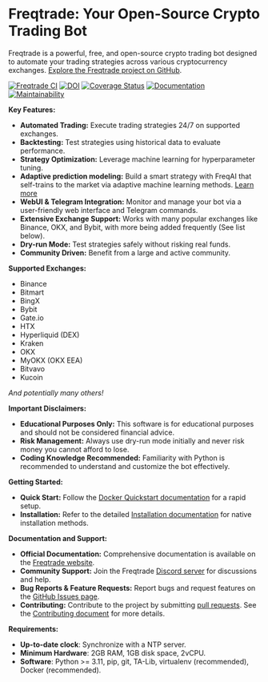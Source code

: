 # Freqtrade: Your Open-Source Crypto Trading Bot

Freqtrade is a powerful, free, and open-source crypto trading bot designed to automate your trading strategies across various cryptocurrency exchanges.  [Explore the Freqtrade project on GitHub](https://github.com/freqtrade/freqtrade).

[![Freqtrade CI](https://github.com/freqtrade/freqtrade/actions/workflows/ci.yml/badge.svg?branch=develop)](https://github.com/freqtrade/freqtrade/actions/)
[![DOI](https://joss.theoj.org/papers/10.21105/joss.04864/status.svg)](https://doi.org/10.21105/joss.04864)
[![Coverage Status](https://coveralls.io/repos/github/freqtrade/freqtrade/badge.svg?branch=develop&service=github)](https://coveralls.io/github/freqtrade/freqtrade?branch=develop)
[![Documentation](https://readthedocs.org/projects/freqtrade/badge/)](https://www.freqtrade.io)
[![Maintainability](https://api.codeclimate.com/v1/badges/5737e6d668200b7518ff/maintainability)](https://codeclimate.com/github/freqtrade/freqtrade/maintainability)

**Key Features:**

*   **Automated Trading:**  Execute trading strategies 24/7 on supported exchanges.
*   **Backtesting:**  Test strategies using historical data to evaluate performance.
*   **Strategy Optimization:**  Leverage machine learning for hyperparameter tuning.
*   **Adaptive prediction modeling:** Build a smart strategy with FreqAI that self-trains to the market via adaptive machine learning methods. [Learn more](https://www.freqtrade.io/en/stable/freqai/)
*   **WebUI & Telegram Integration:**  Monitor and manage your bot via a user-friendly web interface and Telegram commands.
*   **Extensive Exchange Support:**  Works with many popular exchanges like Binance, OKX, and Bybit, with more being added frequently (See list below).
*   **Dry-run Mode:**  Test strategies safely without risking real funds.
*   **Community Driven:** Benefit from a large and active community.

**Supported Exchanges:**

*   Binance
*   Bitmart
*   BingX
*   Bybit
*   Gate.io
*   HTX
*   Hyperliquid (DEX)
*   Kraken
*   OKX
*   MyOKX (OKX EEA)
*   Bitvavo
*   Kucoin

*And potentially many others!*

**Important Disclaimers:**

*   **Educational Purposes Only:** This software is for educational purposes and should not be considered financial advice.
*   **Risk Management:** Always use dry-run mode initially and never risk money you cannot afford to lose.
*   **Coding Knowledge Recommended:** Familiarity with Python is recommended to understand and customize the bot effectively.

**Getting Started:**

*   **Quick Start:**  Follow the [Docker Quickstart documentation](https://www.freqtrade.io/en/stable/docker_quickstart/) for a rapid setup.
*   **Installation:**  Refer to the detailed [Installation documentation](https://www.freqtrade.io/en/stable/installation/) for native installation methods.

**Documentation and Support:**

*   **Official Documentation:**  Comprehensive documentation is available on the [Freqtrade website](https://www.freqtrade.io).
*   **Community Support:**  Join the Freqtrade [Discord server](https://discord.gg/p7nuUNVfP7) for discussions and help.
*   **Bug Reports & Feature Requests:**  Report bugs and request features on the [GitHub Issues page](https://github.com/freqtrade/freqtrade/issues).
*   **Contributing:**  Contribute to the project by submitting [pull requests](https://github.com/freqtrade/freqtrade/pulls).  See the [Contributing document](https://github.com/freqtrade/freqtrade/blob/develop/CONTRIBUTING.md) for more details.

**Requirements:**

*   **Up-to-date clock**: Synchronize with a NTP server.
*   **Minimum Hardware**: 2GB RAM, 1GB disk space, 2vCPU.
*   **Software**: Python >= 3.11, pip, git, TA-Lib, virtualenv (recommended), Docker (recommended).